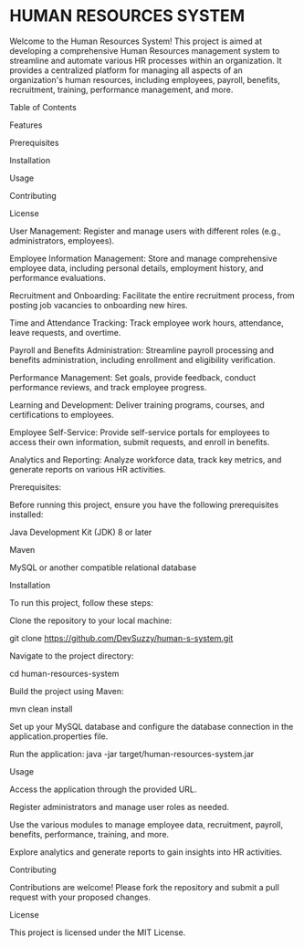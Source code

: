 

HUMAN RESOURCES SYSTEM
======================




Welcome to the Human Resources System! This project is aimed at developing a comprehensive Human Resources management system to streamline and automate various HR processes within an organization. It provides a centralized platform for managing all aspects of an organization's human resources, including employees, payroll, benefits, recruitment, training, performance management, and more.

Table of Contents

Features

Prerequisites

Installation

Usage

Contributing

License


User Management: Register and manage users with different roles (e.g., administrators, employees).

Employee Information Management: Store and manage comprehensive employee data, including personal details, employment history, and performance evaluations.

Recruitment and Onboarding: Facilitate the entire recruitment process, from posting job vacancies to onboarding new hires.

Time and Attendance Tracking: Track employee work hours, attendance, leave requests, and overtime.

Payroll and Benefits Administration: Streamline payroll processing and benefits administration, including enrollment and eligibility verification.

Performance Management: Set goals, provide feedback, conduct performance reviews, and track employee progress.

Learning and Development: Deliver training programs, courses, and certifications to employees.

Employee Self-Service: Provide self-service portals for employees to access their own information, submit requests, and enroll in benefits.

Analytics and Reporting: Analyze workforce data, track key metrics, and generate reports on various HR activities.

Prerequisites:

Before running this project, ensure you have the following prerequisites installed:

Java Development Kit (JDK) 8 or later


Maven

MySQL or another compatible relational database

Installation


To run this project, follow these steps:

Clone the repository to your local machine:


git clone https://github.com/DevSuzzy/human-s-system.git

Navigate to the project directory:


cd human-resources-system

Build the project using Maven:

mvn clean install

Set up your MySQL database and configure the database connection in the application.properties file.

Run the application:
java -jar target/human-resources-system.jar

Usage

Access the application through the provided URL.


Register administrators and manage user roles as needed.


Use the various modules to manage employee data, recruitment, payroll, benefits, performance, training, and more.


Explore analytics and generate reports to gain insights into HR activities.

Contributing

Contributions are welcome! Please fork the repository and submit a pull request with your proposed changes.

License


This project is licensed under the MIT License.